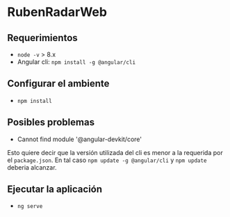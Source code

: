 # RubenRadarWeb

## Requerimientos

* `node -v` > 8.x
* Angular cli: `npm install -g @angular/cli`

## Configurar el ambiente

* `npm install`

## Posibles problemas

* Cannot find module '@angular-devkit/core'

Esto quiere decir que la versión utilizada del cli es menor a la requerida por el `package.json`. 
En tal caso `npm update -g @angular/cli` y `npm update` deberia alcanzar.

## Ejecutar la aplicación

* `ng serve`


